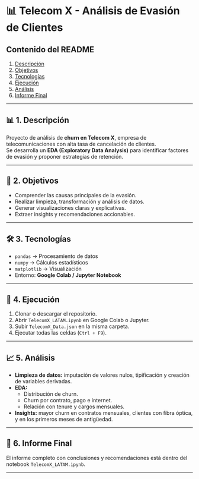 # 📊 Telecom X - Análisis de Evasión de Clientes

## Contenido del README
1. [Descripción](#descripcion)  
2. [Objetivos](#objetivos)  
3. [Tecnologías](#tecnologias)   
4. [Ejecución](#ejecucion)  
5. [Análisis](#analisis)  
6. [Informe Final](#informe-final)   

---

<h2 id="descripcion">📊 1. Descripción</h2>

Proyecto de análisis de **churn en Telecom X**, empresa de telecomunicaciones con alta tasa de cancelación de clientes.  
Se desarrolla un **EDA (Exploratory Data Analysis)** para identificar factores de evasión y proponer estrategias de retención.

---

<h2 id="objetivos">📌 2. Objetivos</h2>

- Comprender las causas principales de la evasión.  
- Realizar limpieza, transformación y análisis de datos.  
- Generar visualizaciones claras y explicativas.  
- Extraer insights y recomendaciones accionables.  

---

<h2 id="tecnologias">🛠️ 3. Tecnologías</h2>

- `pandas` → Procesamiento de datos  
- `numpy` → Cálculos estadísticos  
- `matplotlib` → Visualización  
- Entorno: **Google Colab / Jupyter Notebook**  

---

<h2 id="ejecucion">🚀 4. Ejecución</h2>

1. Clonar o descargar el repositorio.  
2. Abrir `TelecomX_LATAM.ipynb` en Google Colab o Jupyter.  
3. Subir `TelecomX_Data.json` en la misma carpeta.  
4. Ejecutar todas las celdas (`Ctrl + F9`).  

---

<h2 id="analisis">📈 5. Análisis</h2>

- **Limpieza de datos:** imputación de valores nulos, tipificación y creación de variables derivadas.  
- **EDA:**  
  - Distribución de churn.  
  - Churn por contrato, pago e internet.  
  - Relación con tenure y cargos mensuales.  
- **Insights:** mayor churn en contratos mensuales, clientes con fibra óptica, y en los primeros meses de antigüedad.  

---

<h2 id="informe-final">📄 6. Informe Final</h2>

El informe completo con conclusiones y recomendaciones está dentro del notebook `TelecomX_LATAM.ipynb`.  

---

